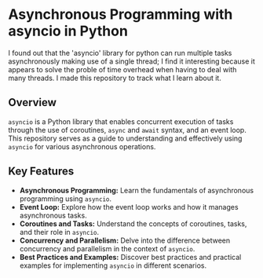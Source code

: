 # Asynchronous Programming with asyncio in Python

I found out that the 'asyncio' library for python can run multiple tasks asynchronously making use of a single thread; I find it interesting because it appears to solve the proble of time overhead when having to deal with many threads. I made this repository to track what I learn about it.

## Overview

`asyncio` is a Python library that enables concurrent execution of tasks through the use of coroutines, `async` and `await` syntax, and an event loop. This repository serves as a guide to understanding and effectively using `asyncio` for various asynchronous operations.

## Key Features

- **Asynchronous Programming:** Learn the fundamentals of asynchronous programming using `asyncio`.
- **Event Loop:** Explore how the event loop works and how it manages asynchronous tasks.
- **Coroutines and Tasks:** Understand the concepts of coroutines, tasks, and their role in `asyncio`.
- **Concurrency and Parallelism:** Delve into the difference between concurrency and parallelism in the context of `asyncio`.
- **Best Practices and Examples:** Discover best practices and practical examples for implementing `asyncio` in different scenarios.

